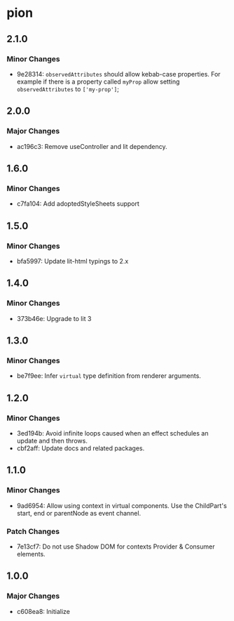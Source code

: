 # pion

## 2.1.0

### Minor Changes

- 9e28314: `observedAttributes` should allow kebab-case properties.
  For example if there is a property called `myProp` allow setting `observedAttributes` to `['my-prop']`;

## 2.0.0

### Major Changes

- ac196c3: Remove useController and lit dependency.

## 1.6.0

### Minor Changes

- c7fa104: Add adoptedStyleSheets support

## 1.5.0

### Minor Changes

- bfa5997: Update lit-html typings to 2.x

## 1.4.0

### Minor Changes

- 373b46e: Upgrade to lit 3

## 1.3.0

### Minor Changes

- be7f9ee: Infer `virtual` type definition from renderer arguments.

## 1.2.0

### Minor Changes

- 3ed194b: Avoid infinite loops caused when an effect schedules an update and then throws.
- cbf2aff: Update docs and related packages.

## 1.1.0

### Minor Changes

- 9ad6954: Allow using context in virtual components.
  Use the ChildPart's start, end or parentNode as event channel.

### Patch Changes

- 7e13cf7: Do not use Shadow DOM for contexts Provider & Consumer elements.

## 1.0.0

### Major Changes

- c608ea8: Initialize

